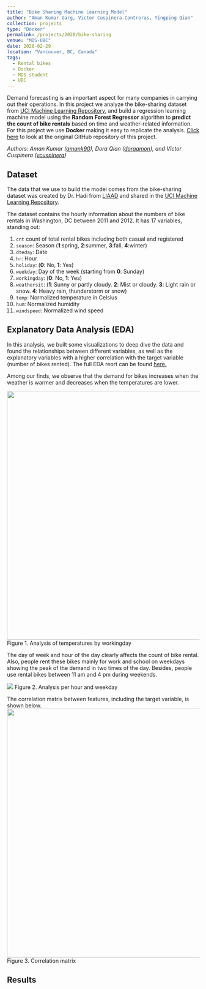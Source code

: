 ```yaml
---
title: "Bike Sharing Machine Learning Model"
author: "Aman Kumar Garg, Victor Cuspinera-Contreras, Yingping Qian"
collection: projects
type: "Docker"
permalink: /projects/2020/bike-sharing
venue: "MDS-UBC"
date: 2020-02-29
location: "Vancouver, BC, Canada"
tags:
  - Rental bikes
  - Docker
  - MDS student
  - UBC
---
```


Demand forecasting is an important aspect for many companies in carrying out their operations. In this project we analyze the bike-sharing dataset from [UCI Machine Learning Repository](https://archive.ics.uci.edu/ml/datasets/bike+sharing+dataset), and build a regression learning machine model using the **Random Forest Regressor** algorithm to **predict the count of bike rentals** based on time and weather-related information. For this project we use **Docker** making it easy to replicate the analysis.
[Click here](https://github.com/UBC-MDS/DSCI_522_Group_409) to look at the original GitHub repository of this project.  

*Authors: Aman Kumar ([amank90](https://github.com/amank90)), Dora Qian ([doraqmon](https://github.com/doraqmon)), and Victor Cuspinera ([vcuspinera](https://github.com/vcuspinera))*  

## Dataset
The data that we use to build the model comes from the bike-sharing dataset was created by Dr. Hadi from [LIAAD](http://www.liaad.up.pt) and shared in the [UCI Machine Learning Repository](https://archive.ics.uci.edu/ml/datasets/bike+sharing+dataset). 

The dataset contains the hourly information about the numbers of bike rentals in Washington, DC between 2011 and 2012. It has 17 variables, standing out:  

1. `cnt` count of total rental bikes including both casual and registered  
2. `season`: Season (**1**:spring, **2**:summer, **3**:fall, **4**:winter)  
3. `dteday`: Date
4. `hr`: Hour  
5. `holiday`: (**0**: No, **1**: Yes)  
6. `weekday`: Day of the week (starting from **0**: Sunday)  
7. `workingday`: (**0**: No, **1**: Yes)  
8. `weathersit`:  (**1**: Sunny or partly cloudy. **2**: Mist or cloudy. **3**: Light rain or snow. **4**: Heavy rain, thunderstorm or snow)  
9. `temp`: Normalized temperature in Celsius  
10. `hum`: Normalized humidity  
11. `windspeed`: Normalized wind speed  


## Explanatory Data Analysis (EDA) 

In this analysis, we built some visualizations to deep dive the data and found the relationships between different variables, as well as the explanatory variables with a higher correlation with the target variable (number of bikes rented). The full EDA reort can be found [here.](https://github.com/UBC-MDS/DSCI_522_Group_409/blob/master/eda/EDA_summary.md)  

Among our finds, we observe that the demand for bikes increases when the weather is warmer and decreases when the temperatures are lower. 

<img src="https://raw.githubusercontent.com/vcuspinera/DSCI_522_Group_409/master/img/fig_2b_workingday.png" width="650"/>
Figure 1. Analysis of temperatures by workingday  

The day of week and hour of the day clearly affects the count of bike rental. Also, people rent these bikes mainly for work and school on weekdays showing the peak of the demand in two times of the day. Besides, people use rental bikes between 11 am and 4 pm during weekends.  

<img src="https://raw.githubusercontent.com/vcuspinera/DSCI_522_Group_409/master/img/fig_3_hr.png" />
Figure 2. Analysis per hour and weekday  

The correlation matrix between features, including the target variable, is shown below.  
<img src="https://raw.githubusercontent.com/vcuspinera/DSCI_522_Group_409/master/img/fig_5_corr.png" width="650"/>  
Figure 3. Correlation matrix  


## Results
  
